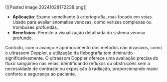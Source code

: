 ![[Pasted image 20241028172238.png]]
- **Aplicação**: Exame semelhante à arteriografia, mas focado em veias. Usado para avaliar anomalias venosas, como varizes complexas ou tromboses profundas.
- **Benefícios**: Permite a visualização detalhada do sistema venoso profundo.

Contudo, com o avanço e aprimoramento dos métodos não invasivos, como o ultrassom Doppler, a utilização da flebografia tem diminuído significativamente. O ultrassom Doppler oferece uma avaliação precisa do fluxo sanguíneo nas veias, identificando refluxos ou obstruções sem a necessidade de contraste ou exposição à radiação, proporcionando maior conforto e segurança ao paciente.